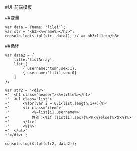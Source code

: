 #UI-前端模板

##变量

	var data = {name: 'lilei'}; 
	var str = "<h3><%=name%></h3>"; 
	console.log($.tpl(str, data)); // => <h3>lilei</h3>

##循环

	var data2 = {
		title:'listArray',
		list:[
			{ username:'tom',sex:1},
			{ username:'lili',sex:0}
		]
	};

	var str2 = '<div>'
	+'	<h1 class="header"><%=title%></h1>'
	+'	<ul class="list">'
	+'		<%for(var i = 0;i<list.length;i++){%>'
	+'		<li class="item">'
	+'			<%=list[i].username%>'
	+'			性别：<%if (list[i].sex){%>男<%}else{%>女<%}%>'
	+'		</li>'
	+'		<%}%>'
	+'	</ul>'
	+'</div>';

	console.log($.tpl(str2, data2));
